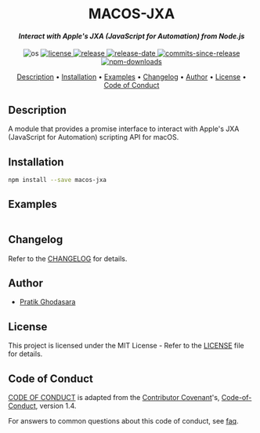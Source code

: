 <h1 align="center">
  <br>
  MACOS-JXA
  <br>
</h1>

<h4 align="center"><i>Interact with Apple's JXA (JavaScript for Automation) from Node.js</i></h4>

<p align="center">
  <a>
    <img src="https://img.shields.io/badge/OS-macOS-blue?style=for-the-badge"
         alt="os">
  </a>
  <a href="#license">
    <img src="https://img.shields.io/github/license/pratikghodasara/macos-jxa?style=for-the-badge"
         alt="license">
  </a>
  <a href="https://github.com/pratikghodasara/macos-jxa/releases">
    <img src="https://img.shields.io/github/v/release/pratikghodasara/macos-jxa?include_prereleases&sort=semver&style=for-the-badge"
         alt="release">
  </a>
  <a href="https://github.com/pratikghodasara/macos-jxa/releases">
    <img src="https://img.shields.io/github/release-date-pre/pratikghodasara/macos-jxa?style=for-the-badge"
         alt="release-date">
  </a>
  <a href="https://github.com/pratikghodasara/macos-jxa/commits/master/">
    <img src="https://img.shields.io/github/commits-since/pratikghodasara/macos-jxa/latest?include_prereleases&style=for-the-badge&label=Commits%20Since%20Release"
         alt="commits-since-release">
  </a>
  <a href="https://www.npmjs.com/package/macos-jxa/">
    <img src="https://img.shields.io/npm/dm/macos-jxa?style=for-the-badge&label=npm%20downloads"
         alt="npm-downloads">
  </a>
</p>

<p align="center">
  <a href="#description">Description</a> •
  <a href="#installation">Installation</a> •
  <a href="#examples">Examples</a> •
  <a href="#changelog">Changelog</a> •
  <a href="#author">Author</a> •
  <a href="#license">License</a> •
  <a href="#code-of-conduct">Code of Conduct</a>
</p>

## Description

A module that provides a promise interface to interact with Apple's JXA (JavaScript for Automation) scripting API for macOS.

## Installation

```bash
npm install --save macos-jxa
```

## Examples

```js
```

## Changelog

Refer to the [CHANGELOG](CHANGELOG.md) for details.

## Author

- [Pratik Ghodasara](https://github.com/pratikghodasara)

## License

This project is licensed under the MIT License - Refer to the [LICENSE](LICENSE) file for details.

## Code of Conduct

[CODE OF CONDUCT](CODE_OF_CONDUCT.md) is adapted from the [Contributor Covenant](https://www.contributor-covenant.org)'s, [Code-of-Conduct](https://www.contributor-covenant.org/version/1/4/code-of-conduct.html), version 1.4.

For answers to common questions about this code of conduct, see [faq](https://www.contributor-covenant.org/faq).
